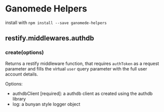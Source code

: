 # Ganomede Helpers

install with `npm install --save ganomede-helpers`

## restify.middlewares.authdb

### create(options)

Returns a restify middleware function, that requires `authToken` as a request parameter and fills the virtual `user` query parameter with the full user account details.

Options:

 * authdbClient [required]: a authdb client as created using the authdb library
 * log: a bunyan style logger object
